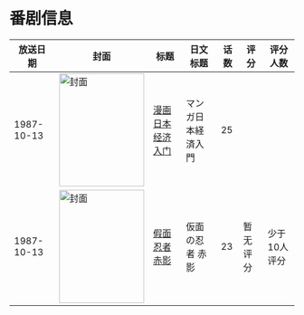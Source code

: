 # 番剧信息

|放送日期|封面|标题|日文标题|话数|评分|评分人数|
|---|---|---|---|---|---|---|
|1987-10-13|<img src="https://lain.bgm.tv/pic/cover/c/c6/3c/139649_om51H.jpg" alt="封面" style="width:150px;height:200px;object-fit:cover;">|[漫画日本经济入门](https://bangumi.tv/subject/139649)|マンガ日本経済入門|25|||
|1987-10-13|<img src="https://lain.bgm.tv/pic/cover/c/c8/74/202147_2mpSf.jpg" alt="封面" style="width:150px;height:200px;object-fit:cover;">|[假面忍者 赤影](https://bangumi.tv/subject/202147)|仮面の忍者 赤影|23|暂无评分|少于10人评分|
